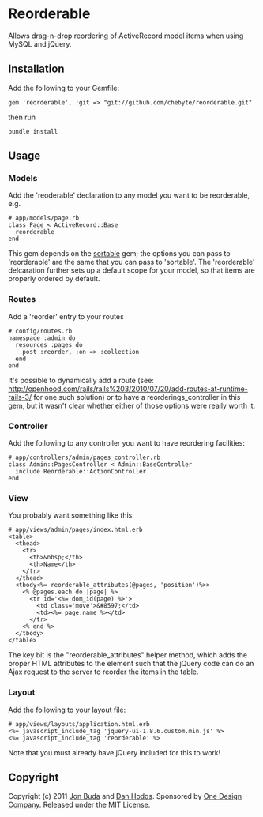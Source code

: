 # Reorderable

Allows drag-n-drop reordering of ActiveRecord model items when using MySQL and jQuery.

## Installation

Add the following to your Gemfile:

    gem 'reorderable', :git => "git://github.com/chebyte/reorderable.git"

then run

    bundle install

## Usage

### Models
Add the 'reoderable' declaration to any model you want to be reorderable, e.g.

    # app/models/page.rb
    class Page < ActiveRecord::Base
      reorderable
    end

This gem depends on the [sortable](https://github.com/shuber/sortable) gem; the options you can pass to 'reorderable' are the same that you can pass to 'sortable'. The 'reorderable' delcaration further sets up a default scope for your model, so that items are properly ordered by default.

### Routes

Add a 'reorder' entry to your routes

    # config/routes.rb
    namespace :admin do
      resources :pages do
        post :reorder, :on => :collection
      end
    end

It's possible to dynamically add a route (see: http://openhood.com/rails/rails%203/2010/07/20/add-routes-at-runtime-rails-3/ for one such solution) or to have a reorderings_controller in this gem, but it wasn't clear whether either of those options were really worth it.

### Controller

Add the following to any controller you want to have reordering facilities:

    # app/controllers/admin/pages_controller.rb
    class Admin::PagesController < Admin::BaseController
      include Reorderable::ActionController
    end

### View

You probably want something like this:

    # app/views/admin/pages/index.html.erb
    <table>
      <thead>
        <tr>
          <th>&nbsp;</th>
          <th>Name</th>
        </tr>
      </thead>
      <tbody<%= reorderable_attributes(@pages, 'position')%>>
        <% @pages.each do |page| %>
          <tr id='<%= dom_id(page) %>'>
            <td class='move'>&#8597;</td>
            <td><%= page.name %></td>
          </tr>
        <% end %>
      </tbody>
    </table>

The key bit is the "reorderable_attributes" helper method, which adds the proper HTML attributes to the <tbody> element such that the jQuery code can do an Ajax request to the server to reorder the items in the table.

### Layout

Add the following to your layout file:

    # app/views/layouts/application.html.erb
    <%= javascript_include_tag 'jquery-ui-1.8.6.custom.min.js' %>
    <%= javascript_include_tag 'reorderable' %>

Note that you must already have jQuery included for this to work!

## Copyright

Copyright (c) 2011 [Jon Buda](mailto:jonbuda[at]gmail[dot]com) and [Dan Hodos](mailto:danhodos[at]gmail[dot]com). Sponsored by [One Design Company](http://onedesigncompany.com/). Released under the MIT License.

